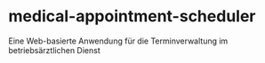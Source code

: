 # medical-appointment-scheduler
Eine Web-basierte Anwendung für die Terminverwaltung im betriebsärztlichen Dienst
